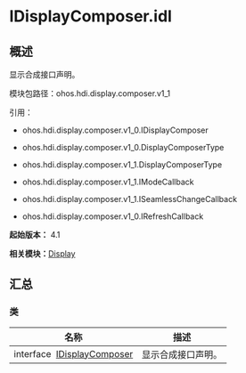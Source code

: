 # IDisplayComposer.idl


## 概述

显示合成接口声明。

模块包路径：ohos.hdi.display.composer.v1_1

引用：

- ohos.hdi.display.composer.v1_0.IDisplayComposer

- ohos.hdi.display.composer.v1_0.DisplayComposerType

- ohos.hdi.display.composer.v1_1.DisplayComposerType

- ohos.hdi.display.composer.v1_1.IModeCallback

- ohos.hdi.display.composer.v1_1.ISeamlessChangeCallback

- ohos.hdi.display.composer.v1_0.IRefreshCallback

**起始版本：** 4.1

**相关模块：**[Display](_display_v11.md)


## 汇总


### 类

| 名称 | 描述 | 
| -------- | -------- |
| interface&nbsp;&nbsp;[IDisplayComposer](interface_i_display_composer_v11.md) | 显示合成接口声明。  | 

